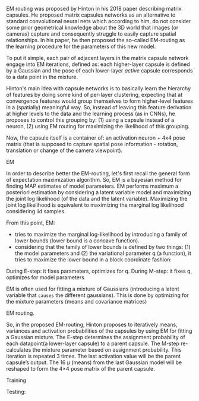 EM routing was proposed by Hinton in his 2018 paper describing matrix capsules. He proposed matrix capsules networks as an alternative to standard convolutional neural nets which
according to him, do not consider some prior geometrical knowledge about the 3D world that images (or cameras) capture and consequently struggle to easily capture
spatial relationships. In his paper, he then proposed the so-called EM-routing as the learning procedure for the parameters of this new model.

To put it simple, each pair of adjacent layers in the matrix capsule network engage into EM iterations, defined as: each higher-layer capsule is defined by a Gaussian and 
the pose of each lower-layer *active* capsule corresponds to a data point in the mixture.

Hinton's main idea with capsule networks is to basically learn the hierarchy of features by doing some kind of per-layer clustering, expecting that at convergence
features would group themselves to form higher-level features in a (spatially) meaningful way. So, instead of leaving this feature derivation at higher levels to the data
and the learning process (as in CNNs), he proposes to control this grouping by: (1) using a capsule instead of a neuron, (2) using EM routing for maximizing the likelihood
of this grouping.

Now, the capsule itself is a container of: an activation neuron + 4x4 pose matrix (that is supposed to capture spatial pose information - rotation, translation or change
of the camera viewpoint). 

EM

In order to describe better the EM-routing, let's first recall the general form of expectation maximization algorithm.
So, EM is a bayesian method for finding MAP estimates of model parameters. EM performs maximum a posteriori estimation by considering a latent variable model and 
maximizing the joint log likelihood (of the data and the latent variable). Maximizing the joint log likelihood is equivalent to maximizing the marginal log likelihood
considering iid samples. 

From this point, EM:
- tries to maximize the marginal log-likelihood by introducing a family of lower bounds (lower bound is a concave function). 
- considering that the family of lower bounds is defined by two things: (1) the model parameters and (2) the variational parameter q (a function), it tries to
maximize the lower bound in a block coordinate fashion:

During E-step: it fixes parameters, optimizes for q.
During M-step: it fixes q, optimizes for model parameters


EM is often used for fitting a mixture of Gaussians (introducing a latent variable that `causes` the different gaussians). This is done by optimizing for
the mixture parameters (means and covariance matrices)

EM routing.

So, in the proposed EM-routing, Hinton proposes to iteratively means, variances and activation probabilities of the capsules by using EM for fitting a Gaussian mixture.
The E-step determines the assignment probability of each datapoint(a lower-layer capsule) to a parent capsule. The M-step re-calculates the mixture parameter based on assignment probability.
This iteration is repeated 3 times. The last activation value will be the parent capsule’s output. The 16 μ (means) from the last Gaussian model will be reshaped to form the 4×4 pose matrix of the 
parent capsule.

Training

Testing:







